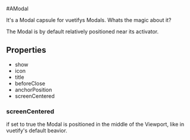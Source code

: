 #AModal

It's a Modal capsule for vuetifys Modals. Whats the magic about it?

The Modal is by default relatively positioned near its activator.

## Properties

* show
* icon
* title
* beforeClose
* anchorPosition
* screenCentered


### screenCentered

if set to true the Modal is positioned in the middle of the Viewport, like in vuetify's default beavior.
